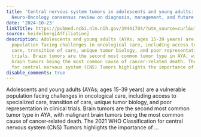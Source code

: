 ```yaml
---
title: 'Central nervous system tumors in adolescents and young adults: A Society for
  Neuro-Oncology consensus review on diagnosis, management, and future directions'
date: '2024-10-23'
linkTitle: https://pubmed.ncbi.nlm.nih.gov/39441704/?utm_source=curl&utm_medium=rss&utm_campaign=pubmed-2&utm_content=1FakS-2QOkCT8HsMOQP1bCRQ4YzyumYOmxmF0moLsQ3dFB1E9V&fc=20220326224207&ff=20241023210141&v=2.18.0.post9+e462414
source: heidelberg[Affiliation]
description: Adolescents and young adults (AYAs; ages 15-39 years) are a vulnerable
  population facing challenges in oncological care, including access to specialized
  care, transition of care, unique tumor biology, and poor representation in clinical
  trials. Brain tumors are the second most common tumor type in AYA, with malignant
  brain tumors being the most common cause of cancer-related death. The 2021 WHO Classification
  for central nervous system (CNS) Tumors highlights the importance of ...
disable_comments: true
---
```

Adolescents and young adults (AYAs; ages 15-39 years) are a vulnerable population facing challenges in oncological care, including access to specialized care, transition of care, unique tumor biology, and poor representation in clinical trials. Brain tumors are the second most common tumor type in AYA, with malignant brain tumors being the most common cause of cancer-related death. The 2021 WHO Classification for central nervous system (CNS) Tumors highlights the importance of ...